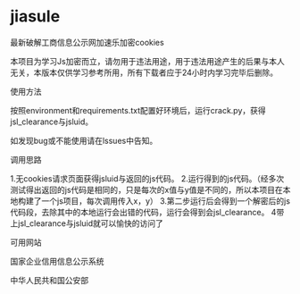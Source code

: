 # jiasule
最新破解工商信息公示网加速乐加密cookies

本项目为学习Js加密而立，请勿用于违法用途，用于违法用途产生的后果与本人无关，本版本仅供学习参考所用，所有下载者应于24小时内学习完毕后删除。

使用方法

按照environment和requirements.txt配置好环境后，运行crack.py，获得jsl_clearance与jsluid。

如发现bug或不能使用请在lssues中告知。




调用思路


1.无cookies请求页面获得jsluid与返回的js代码。
2.运行得到的js代码。（经多次测试得出返回的js代码是相同的，只是每次的x值与y值是不同的，所以本项目在本地构建了一个js项目，每次调用传入x，y）
3.第二步运行后会得到一个解密后的js代码段，去除其中的本地运行会出错的代码，运行会得到会jsl_clearance。
4带上jsl_clearance与jsluid就可以愉快的访问了



可用网站

国家企业信用信息公示系统

中华人民共和国公安部
